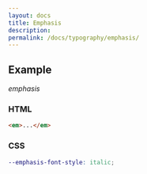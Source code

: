 ```yaml
---
layout: docs
title: Emphasis
description: 
permalink: /docs/typography/emphasis/
---
```


## Example

<p><em>emphasis</em></p>

### HTML

```html
<em>...</em>
```

### CSS

```scss
--emphasis-font-style: italic;
```
